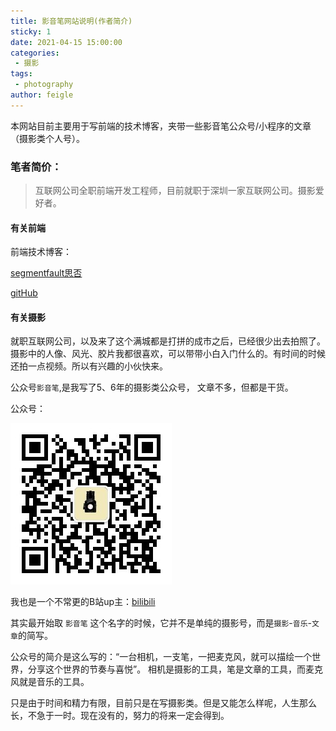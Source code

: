 ```yaml
---
title: 影音笔网站说明(作者简介)
sticky: 1
date: 2021-04-15 15:00:00
categories:
 - 摄影
tags:
 - photography
author: feigle
---
```


本网站目前主要用于写前端的技术博客，夹带一些影音笔公众号/小程序的文章（摄影类个人号）。

### 笔者简价： 

> 互联网公司全职前端开发工程师，目前就职于深圳一家互联网公司。摄影爱好者。

#### 有关前端

前端技术博客：

[segmentfault思否](https://segmentfault.com/u/mayunlaoxi)

[gitHub](https://github.com/maYunLaoXi)
#### 有关摄影

就职互联网公司，以及来了这个满城都是打拼的成市之后，已经很少出去拍照了。摄影中的人像、风光、胶片我都很喜欢，可以带带小白入门什么的。有时间的时候还拍一点视频。所以有兴趣的小伙快来。

公众号`影音笔`,是我写了5、6年的摄影类公众号， 文章不多，但都是干货。

公众号： 

![yingyinbi-qrcode.jpg](../images/yingyinbi-qrcode.jpg)

我也是一个不常更的B站up主：[bilibili](https://space.bilibili.com/275337660)

其实最开始取 `影音笔` 这个名字的时候，它并不是单纯的摄影号，而是`摄影`-`音乐`-`文章`的简写。

公众号的简介是这么写的：“一台相机，一支笔，一把麦克风，就可以描绘一个世界，分享这个世界的节奏与喜悦”。 相机是摄影的工具，笔是文章的工具，而麦克风就是音乐的工具。

只是由于时间和精力有限，目前只是在写摄影类。但是又能怎么样呢，人生那么长，不急于一时。现在没有的，努力的将来一定会得到。
